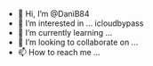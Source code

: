 - 👋 Hi, I’m @DaniB84
- 👀 I’m interested in ... icloudbypass
- 🌱 I’m currently learning ...
- 💞️ I’m looking to collaborate on ...
- 📫 How to reach me ...

<!---
DaniB84/DaniB84 is a ✨ special ✨ repository because its `README.md` (this file) appears on your GitHub profile.
You can click the Preview link to take a look at your changes.
--->
